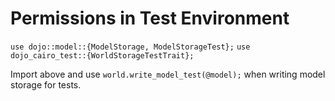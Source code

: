 # Permissions in Test Environment
`use dojo::model::{ModelStorage, ModelStorageTest};`
`use dojo_cairo_test::{WorldStorageTestTrait};`

Import above and use `world.write_model_test(@model);` when writing model storage for tests.